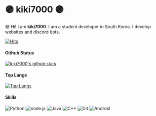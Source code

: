 # 🟣 kiki7000 🟣
😎 Hi! I am **kiki7000**. 
I am a student developer in South Korea.
I develop websites and discord bots. 

[![Hits](https://hits.seeyoufarm.com/api/count/incr/badge.svg?url=https%3A%2F%2Fgithub.com%2Fkiki7000&count_bg=%2371E1FF&title_bg=%23555555&icon=github.svg&icon_color=%2371E1FF&title=Users+Who+watched+this&edge_flat=true)](https://hits.seeyoufarm.com)

#### Github Status

[![kiki7000's github stats](https://github-readme-stats.vercel.app/api?username=kiki7000&bg_color=30,e96443,904e95&title_color=fff&text_color=fff)](https://github.com/kiki7000/github-readme-stats)

#### Top Langs

[![Top Langs](https://github-readme-stats.vercel.app/api/top-langs/?username=kiki7000&bg_color=30,e96443,904e95&title_color=fff&text_color=fff)](https://github.com/kiki7000/github-readme-stats)

#### Skills

![Python](https://img.shields.io/badge/-Python-007acc?style=for-the-badge&logo=python&logoColor=fff) 
![node.js](https://img.shields.io/badge/-node.js-339933?style=for-the-badge&logo=node.js&logoColor=fff) ![Java](https://img.shields.io/badge/-Java-f8582a?style=for-the-badge&logo=java&logoColor=fff) ![C++](https://img.shields.io/badge/-C++-00ff00?style=for-the-badge&logoColor=fff) ![Git](https://img.shields.io/badge/-Git-F05032?style=for-the-badge&logo=Git&logoColor=fff) 
![Android](https://img.shields.io/badge/-Android-3DDC84?style=for-the-badge&logo=android&logoColor=fff)


